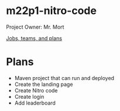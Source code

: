 # m22p1-nitro-code
Project Owner: Mr. Mort

[Jobs, teams, and plans](https://github.com/Archkitten/m221-nitro-code/wiki/Teams,-Plans,-Jobs)

# Plans
* Maven project that can run and deployed
* Create the landing page
* Create Nitro code
* Create login
* Add leaderboard


